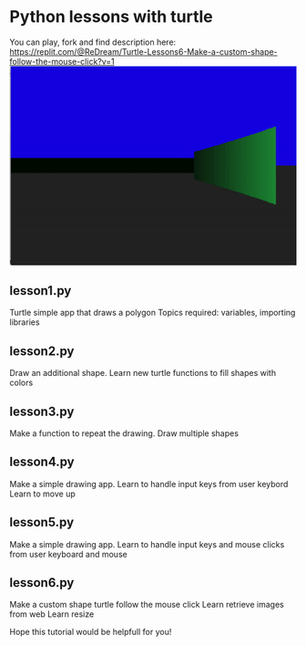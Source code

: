 # Python lessons with turtle
You can play, fork and find description here: https://replit.com/@ReDream/Turtle-Lessons6-Make-a-custom-shape-follow-the-mouse-click?v=1
![how it looks like on this stage](https://github.com/ZackPashkin/3d-game-with-neural-network/blob/main/part_5/3d_game_part4.gif)

## lesson1.py
Turtle simple app that draws a polygon
Topics required: 
variables,
importing libraries

## lesson2.py
Draw an additional shape. Learn new turtle functions to fill shapes with colors

## lesson3.py
Make a function to repeat the drawing. Draw multiple shapes


## lesson4.py
Make a simple drawing app. Learn to handle input keys from user
keybord
Learn to move up


## lesson5.py
Make a simple drawing app. Learn to handle input keys and mouse clicks from user
keyboard and mouse



## lesson6.py
Make a custom shape turtle follow the mouse click
Learn retrieve images from web 
Learn resize 


Hope this tutorial would be helpfull for you! 